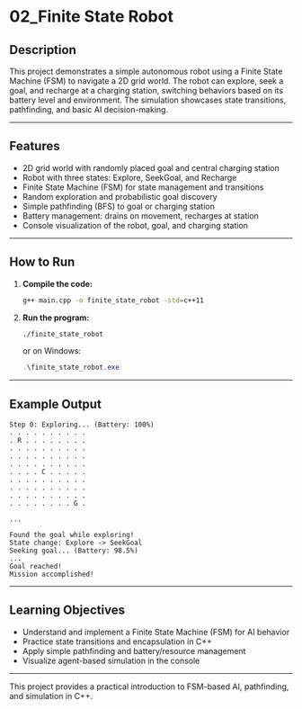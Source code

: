 # 02_Finite State Robot

## Description

This project demonstrates a simple autonomous robot using a Finite State Machine (FSM) to navigate a 2D grid world. The robot can explore, seek a goal, and recharge at a charging station, switching behaviors based on its battery level and environment. The simulation showcases state transitions, pathfinding, and basic AI decision-making.

---

## Features

- 2D grid world with randomly placed goal and central charging station
- Robot with three states: Explore, SeekGoal, and Recharge
- Finite State Machine (FSM) for state management and transitions
- Random exploration and probabilistic goal discovery
- Simple pathfinding (BFS) to goal or charging station
- Battery management: drains on movement, recharges at station
- Console visualization of the robot, goal, and charging station

---

## How to Run

1. **Compile the code:**
   ```bash
   g++ main.cpp -o finite_state_robot -std=c++11
   ```

2. **Run the program:**
   ```bash
   ./finite_state_robot
   ```
   or on Windows:
   ```powershell
   .\finite_state_robot.exe
   ```

---

## Example Output

```
Step 0: Exploring... (Battery: 100%)
. . . . . . . . . .
. R . . . . . . . .
. . . . . . . . . .
. . . . . . . . . .
. . . . . . . . . .
. . . . C . . . . .
. . . . . . . . . .
. . . . . . . . . .
. . . . . . . . . .
. . . . . . . . G .

...

Found the goal while exploring!
State change: Explore -> SeekGoal
Seeking goal... (Battery: 98.5%)
...
Goal reached!
Mission accomplished!
```

---

## Learning Objectives

- Understand and implement a Finite State Machine (FSM) for AI behavior
- Practice state transitions and encapsulation in C++
- Apply simple pathfinding and battery/resource management
- Visualize agent-based simulation in the console

---

This project provides a practical introduction to FSM-based AI, pathfinding, and simulation in C++.